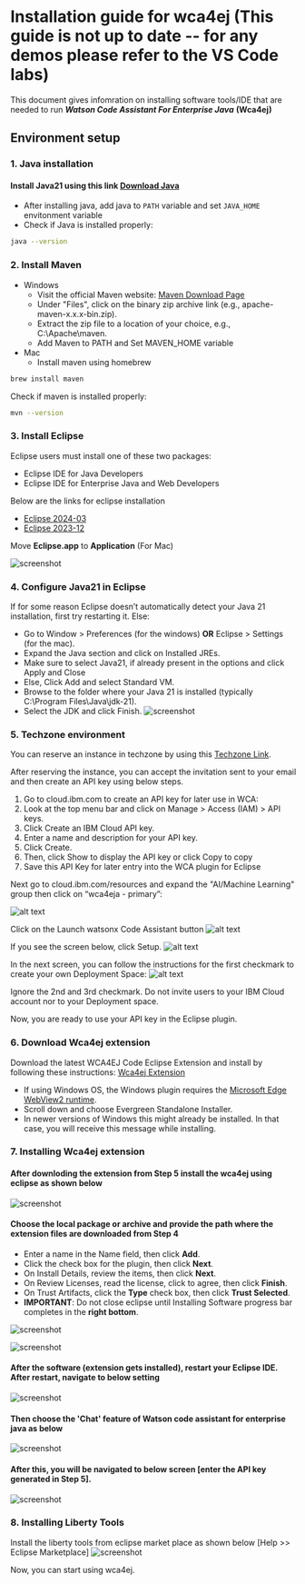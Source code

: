 # Installation guide for wca4ej (This guide is not up to date -- for any demos please refer to the VS Code labs)

This document gives infomration on installing software tools/IDE that are needed to run ***Watson Code Assistant For Enterprise Java*** **(Wca4ej)**
## Environment setup 

### 1. Java installation

#### Install Java21 using this link [Download Java](https://www.oracle.com/sg/java/technologies/downloads/)
- After installing java, add java to `PATH` variable and set `JAVA_HOME` envitonment variable
- Check if Java is installed properly:
```bash
java --version
```

### 2. Install Maven

- Windows
    - Visit the official Maven website: [Maven Download Page](https://maven.apache.org/download.cgi)
    - Under "Files", click on the binary zip archive link (e.g., apache-maven-x.x.x-bin.zip). 
    - Extract the zip file to a location of your choice, e.g., C:\Apache\maven.
    - Add Maven to PATH and Set MAVEN_HOME variable 
- Mac
   - Install maven using homebrew
```bash
brew install maven
```

Check if maven is installed properly:
```bash
mvn --version
```


### 3. Install Eclipse

Eclipse users must install one of these two packages:
   - Eclipse IDE for Java Developers
   - Eclipse IDE for Enterprise Java and Web Developers 

Below are the links for eclipse installation
- [Eclipse 2024-03](https://www.eclipse.org/downloads/packages/release/2024-03/r)
- [Eclipse 2023-12](https://www.eclipse.org/downloads/packages/release/2023-12/r)

Move **Eclipse.app** to **Application** (For Mac)

![screenshot](./images/8.eclipse.png)



### 4. Configure Java21 in Eclipse
If for some reason Eclipse doesn’t automatically detect your Java 21 installation, first try restarting it. Else:

- Go to Window > Preferences (for the windows) **OR** Eclipse > Settings (for the mac).
- Expand the Java section and click on Installed JREs.
- Make sure to select Java21, if already present in the options and click Apply and Close
- Else, Click Add and select Standard VM.
- Browse to the folder where your Java 21 is installed (typically C:\Program Files\Java\jdk-21).
- Select the JDK and click Finish.
![screenshot](./images/9.Configure_Java21_in_Eclipse.png)

### 5. Techzone environment 
You can reserve an instance in techzone by using this [Techzone Link](https://techzone.ibm.com/collection/wca/environments).


After reserving the instance, you can accept the invitation sent to your email and then create an API key using below steps.

1. Go to cloud.ibm.com to create an API key for later use in WCA:
2. Look at the top menu bar and click on Manage > Access (IAM) > API keys.
3. Click Create an IBM Cloud API key.
4. Enter a name and description for your API key.
5. Click Create.
6. Then, click Show to display the API key or click Copy to copy
7. Save this API Key for later entry into the WCA plugin for Eclipse

Next go to cloud.ibm.com/resources and expand the "AI/Machine Learning" group then click on “wca4eja - primary”:

![alt text](./images/image.png)

Click on the Launch watsonx Code Assistant button
![alt text](./images/image-1.png)

If you see the screen below, click Setup.
![alt text](./images/image-2.png)

In the next screen, you can follow the instructions for the first checkmark to create your own Deployment Space:
![alt text](./images/image-3.png)

Ignore the 2nd and 3rd checkmark.  Do not invite users to your IBM Cloud account nor to your Deployment space.

Now, you are ready to use your API key in the Eclipse plugin.


### 6. Download Wca4ej extension

Download the latest WCA4EJ Code Eclipse Extension and install by following these instructions: [Wca4ej Extension](https://early-access.ibm.com/software/support/trial/cst/welcomepage.wss?siteId=2044)

- If using Windows OS, the Windows plugin requires the [Microsoft Edge WebView2 runtime](https://developer.microsoft.com/en-us/microsoft-edge/webview2/?form=MA13LH). 
- Scroll down and choose Evergreen Standalone Installer. 
- In newer versions of Windows this might already be installed. In that case, you will receive this message while installing.


### 7. Installing Wca4ej extension


#### After downloding the extension from **Step 5** install the wca4ej using eclipse as shown below 
![screenshot](./images/1.InstallNewSw.png)

#### Choose the local package or archive and provide the path where the extension files are downloaded from **Step 4** 
- Enter a name in the Name field, then click **Add**.
- Click the check box for the plugin, then click **Next**.
- On Install Details, review the items, then click **Next**.
- On Review Licenses, read the license, click to agree, then click **Finish**.
- On Trust Artifacts, click the **Type** check box, then click **Trust Selected**.
- **IMPORTANT**: Do not close eclipse until Installing Software progress bar completes in the **right bottom**.
  
![screenshot](./images/2.LocateLocalPackage.png)

![screenshot](./images/10.InstallingSoftwareStatusbar.png)

#### After the software (extension gets installed), restart your Eclipse IDE. After restart, navigate to below setting 

![screenshot](./images/4.ChooseviewEclipse.png)

#### Then choose the 'Chat' feature of Watson code assistant for enterprise java as below

![screenshot](./images/5.ShowWca4ejChatView.png)

#### After this, you will be navigated to below screen [enter the API key generated in Step 5].
![screenshot](./images/3.Wca4ejchat.png)

### 8. Installing Liberty Tools

Install the liberty tools from eclipse market place as shown below [Help >> Eclipse Marketplace]
![screenshot](./images/6.LibertyTools.png)


Now, you can start using wca4ej.


